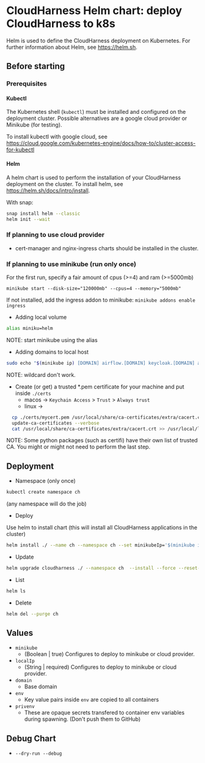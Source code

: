 # CloudHarness Helm chart: deploy CloudHarness to k8s

Helm is used to define the CloudHarness deployment on Kubernetes. For further information about Helm, see https://helm.sh.

## Before starting

### Prerequisites

#### Kubectl

The Kubernetes shell (`kubectl`) must be installed and configured on the deployment cluster.
Possible alternatives are a google cloud provider or Minikube (for testing).

To install kubectl with google cloud, see https://cloud.google.com/kubernetes-engine/docs/how-to/cluster-access-for-kubectl

#### Helm

A helm chart is used to perform the installation of your CloudHarness deployment on the cluster.
To install helm, see https://helm.sh/docs/intro/install.

With snap:

```bash
snap install helm --classic
helm init --wait
```

### If planning to use cloud provider

* cert-manager and nginx-ingress charts should be installed in the cluster.

### If planning to use minikube (run only once)

For the first run, specify a fair amount of cpus (>=4) and ram (>=5000mb)

```
minikube start --disk-size="120000mb" --cpus=4 --memory="5000mb"
```

If not installed, add the ingress addon to minikube:
`minikube addons enable ingress`

* Adding local volume

```bash
alias miniku=helm
```

NOTE: start minikube using the alias

* Adding domains to local host

```bash
sudo echo "$(minikube ip) [DOMAIN] airflow.[DOMAIN] keycloak.[DOMAIN] api.[DOMAIN] mapper.[DOMAIN] docs.[DOMAIN] neo4j.[DOMAIN] atlas.[DOMAIN] database.[DOMAIN] " >> /etc/hosts
```

NOTE: wildcard don't work.

* Create (or get) a trusted *.pem certificate for your machine and put inside `./certs`
  * macos -> `Keychain Access` > `Trust` > `Always trust`
  * linux ->

```bash
  cp ./certs/mycert.pem /usr/local/share/ca-certificates/extra/cacert.crt
  update-ca-certificates --verbose
  cat /usr/local/share/ca-certificates/extra/cacert.crt >> /usr/local/lib/python3.9.10/site-packages/certifi/cacert.pem
```

NOTE: Some python packages (such as certifi) have their own list of trusted CA. You might or might not need to perform the last step.

## Deployment

* Namespace (only once)

```bash
kubectl create namespace ch
```

(any namespace will do the job)

* Deploy

Use helm to install chart (this will install all CloudHarness applications in the cluster)

```bash
helm install ./ --name ch --namespace ch --set minikubeIp='$(minikube ip)'
```

* Update

```bash
helm upgrade cloudharness ./ --namespace ch  --install --force --reset-values minikubeIp='$(minikube ip)'
```

* List

```bash
helm ls
```

* Delete

```bash
helm del --purge ch
```

## Values

* `minikube`
  * (Boolean | true) Configures to deploy to minikube or cloud provider.
* `localIp`
  * (String | required) Configures to deploy to minikube or cloud provider.
* `domain`
  * Base domain
* `env`
  * Key value pairs inside `env` are copied to all containers
* `privenv`
  * These are opaque secrets transfered to container env variables during spawning.
    (Don't push them to GitHub)

## Debug Chart

* `--dry-run --debug`
